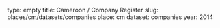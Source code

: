 type: empty
title: Cameroon / Company Register
slug: places/cm/datasets/companies
place: cm
dataset: companies
year: 2014
